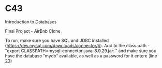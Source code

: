 # C43
Introduction to Databases

Final Project - AirBnb Clone

To run, make sure you have SQL and JDBC installed (https://dev.mysql.com/downloads/connector/j/).
Add to the class path - "export CLASSPATH=mysql-connector-java-8.0.29.jar:." and make sure you have the database "mydb" available, as well as a password for it entere (line 23)
